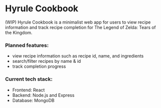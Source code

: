# Hyrule Cookbook
(WIP) Hyrule Cookbook is a minimalist web app for users to view recipe information and track recipe completion for The Legend of Zelda: Tears of the Kingdom.

### Planned features:
- view recipe information such as recipe id, name, and ingredients
- search/filter recipes by name & id
- track completion progress

### Current tech stack:
- Frontend: React
- Backend: Node.js and Express
- Database: MongoDB
